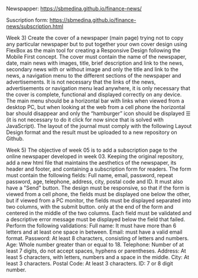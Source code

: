 Newspapper: https://sbmedina.github.io/finance-news/

Suscription form: https://sbmedina.github.io/finance-news/subscription.html

Week 3) Create the cover of a newspaper (main page) trying not to copy any particular newspaper but to put together your own cover design using FlexBox as the main tool for creating a Responsive Design following the Mobile First concept. The cover must contain the name of the newspaper, date, main news with images, title, brief description and link to the news, secondary news with or without image and only the title and link to the news, a navigation menu to the different sections of the newspaper and advertisements. It is not necessary that the links of the news, advertisements or navigation menu lead anywhere, it is only necessary that the cover is complete, functional and displayed correctly on any device. The main menu should be a horizontal bar with links when viewed from a desktop PC, but when looking at the web from a cell phone the horizontal bar should disappear and only the “hamburger” icon should be displayed ☰ (it is not necessary to do it click for now since that is solved with JavaScript).
The layout of the journal must comply with the following Layout Design format and the result must be uploaded to a new repository on Github.

Week 5) The objective of week 05 is to add a subscription page to the online newspaper developed in week 03. Keeping the original repository, add a new html file that maintains the aesthetics of the newspaper, its header and footer, and containing a subscription form for readers. The form must contain the following fields: Full name, email, password, repeat password, age, telephone, address, city, postal code and ID. It must also have a "Send" button. The design must be responsive, so that if the form is viewed from a cell phone, the fields must be displayed one below the other, but if viewed from a PC monitor, the fields must be displayed separated into two columns, with the submit button. only at the end of the form and centered in the middle of the two columns.
Each field must be validated and a descriptive error message must be displayed below the field that failed. Perform the following validations:
Full name: It must have more than 6 letters and at least one space in between.
Email: must have a valid email format.
Password: At least 8 characters, consisting of letters and numbers.
Age: Whole number greater than or equal to 18.
Telephone: Number of at least 7 digits, do not accept spaces, hyphens or parentheses.
Address: At least 5 characters, with letters, numbers and a space in the middle.
City: At least 3 characters.
Postal Code: At least 3 characters.
ID: 7 or 8 digit number.
